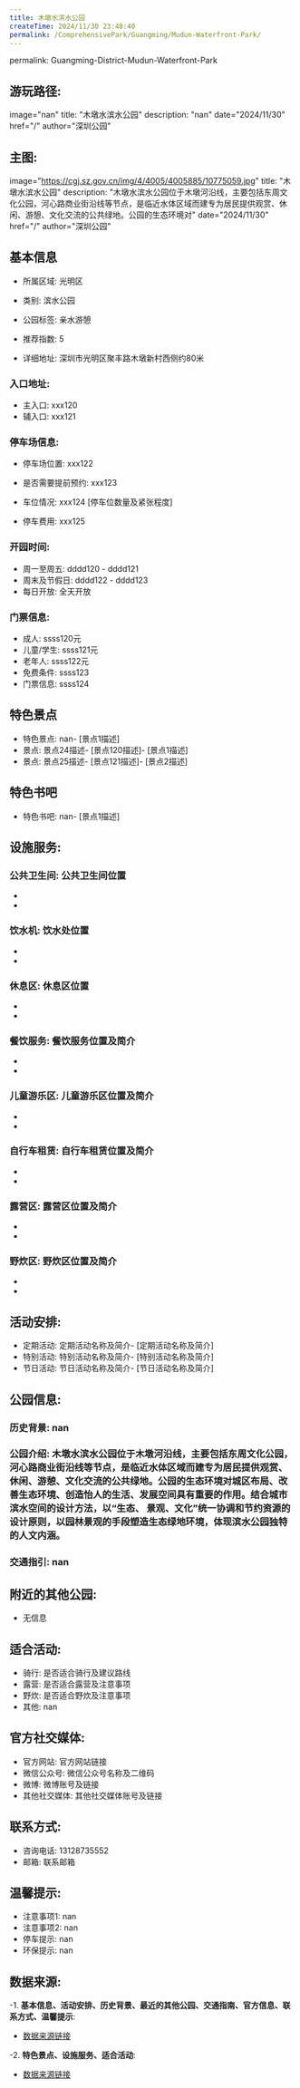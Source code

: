 ```yaml
---
title: 木墩水滨水公园
createTime: 2024/11/30 23:48:40
permalink: /ComprehensivePark/Guangming/Mudun-Waterfront-Park/
---
```

permalink: Guangming-District-Mudun-Waterfront-Park
## 游玩路径:
image="nan"
title: "木墩水滨水公园"
description: "nan"
date="2024/11/30"
href="/"
author="深圳公园"
## 主图:
image="https://cgj.sz.gov.cn/img/4/4005/4005885/10775059.jpg"
title: "木墩水滨水公园"
description: "木墩水滨水公园位于木墩河沿线，主要包括东周文化公园，河心路商业街沿线等节点，是临近水体区域而建专为居民提供观赏、休闲、游憩、文化交流的公共绿地。公园的生态环境对"
date="2024/11/30"
href="/"
author="深圳公园"
## 基本信息

- 所属区域: 光明区

- 类别: 滨水公园

- 公园标签: 亲水游憩

- 推荐指数: 5

- 详细地址: 深圳市光明区聚丰路木墩新村西侧约80米

### 入口地址:
- 主入口: xxx120
- 辅入口: xxx121
### 停车场信息:
- 停车场位置: xxx122

- 是否需要提前预约: xxx123

- 车位情况: xxx124 [停车位数量及紧张程度]

- 停车费用: xxx125

### 开园时间:
- 周一至周五: dddd120 - dddd121
- 周末及节假日: dddd122 - dddd123
- 每日开放: 全天开放

### 门票信息:
- 成人: ssss120元
- 儿童/学生: ssss121元
- 老年人: ssss122元
- 免费条件: ssss123
- 门票信息: ssss124
## 特色景点
- 特色景点: nan- [景点1描述]
- 景点: 景点24描述- [景点120描述]- [景点1描述]
- 景点: 景点25描述- [景点121描述]- [景点2描述]
## 特色书吧
- 特色书吧: nan- [景点1描述]
## 设施服务:
### 公共卫生间: 公共卫生间位置
- 
- 
### 饮水机: 饮水处位置
- 
- 
### 休息区: 休息区位置
- 
- 
### 餐饮服务: 餐饮服务位置及简介
- 
- 
### 儿童游乐区: 儿童游乐区位置及简介
- 
- 
### 自行车租赁: 自行车租赁位置及简介
- 
- 
### 露营区: 露营区位置及简介
- 
- 
### 野炊区: 野炊区位置及简介

- 
- 
## 活动安排:
- 定期活动: 定期活动名称及简介- [定期活动名称及简介]
- 特别活动: 特别活动名称及简介- [特别活动名称及简介]
- 节日活动: 节日活动名称及简介- [节日活动名称及简介]
## 公园信息:
### 历史背景: nan
### 公园介绍: 木墩水滨水公园位于木墩河沿线，主要包括东周文化公园，河心路商业街沿线等节点，是临近水体区域而建专为居民提供观赏、休闲、游憩、文化交流的公共绿地。公园的生态环境对城区布局、改善生态环境、创造怡人的生活、发展空间具有重要的作用。结合城市滨水空间的设计方法，以“生态、 景观、文化”统一协调和节约资源的设计原则，以园林景观的手段塑造生态绿地环境，体现滨水公园独特的人文内涵。
### 交通指引: nan

## 附近的其他公园:
- 无信息

## 适合活动:
- 骑行: 是否适合骑行及建议路线
- 露营: 是否适合露营及注意事项
- 野炊: 是否适合野炊及注意事项
- 其他: nan

## 官方社交媒体:
- 官方网站: 官方网站链接
- 微信公众号: 微信公众号名称及二维码
- 微博: 微博账号及链接
- 其他社交媒体: 其他社交媒体账号及链接

## 联系方式:
- 咨询电话: 13128735552
- 邮箱: 联系邮箱

## 温馨提示:
- 注意事项1: nan
- 注意事项2: nan
- 停车提示: nan
- 环保提示: nan

## 数据来源:
-1. **基本信息、活动安排、历史背景、最近的其他公园、交通指南、官方信息、联系方式、温馨提示**:
- [数据来源链接](https://cgj.sz.gov.cn/xsmh/gysz/csgy/content/post_10775059.html)

-2. **特色景点、设施服务、适合活动**:
- [数据来源链接](https://cgj.sz.gov.cn/xsmh/gysz/csgy/content/post_10775059.html)


